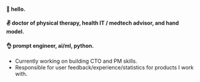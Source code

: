 #### 👋 hello.
#### :v: doctor of physical therapy, health IT / medtech advisor, and hand model.
#### 👌 prompt engineer, ai/ml, python.

- Currently working on building CTO and PM skills.
- Responsible for user feedback/experience/statistics for products I work with. 

<!--
**kylesalcedo/kylesalcedo** is a ✨ _special_ ✨ repository because its `README.md` (this file) appears on your GitHub profile.

Here are some ideas to get you started:

- 🔭 I’m currently working on ...
- 🌱 I’m currently learning ...
- 👯 I’m looking to collaborate on ...
- 🤔 I’m looking for help with ...
- 💬 Ask me about ...
- 📫 How to reach me: ...
- 😄 Pronouns: ...
- ⚡ Fun fact: ...
-->
